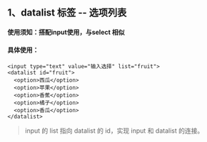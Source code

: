 ## 1、datalist 标签 -- 选项列表
#### 使用须知：搭配input使用，与select 相似
#### 具体使用：
```
<input type="text" value="输入选择" list="fruit">
<datalist id="fruit">
  <option>西瓜</option>
  <option>苹果</option>
  <option>香蕉</option>
  <option>橘子</option>
  <option>香瓜</option>
</datalist>
```
> input 的 list 指向 datalist 的 id，实现 input 和 datalist 的连接。
